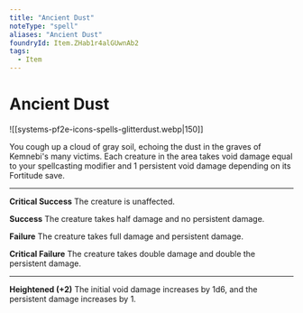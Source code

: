 ```yaml
---
title: "Ancient Dust"
noteType: "spell"
aliases: "Ancient Dust"
foundryId: Item.ZHab1r4alGUwnAb2
tags:
  - Item
---
```


# Ancient Dust
![[systems-pf2e-icons-spells-glitterdust.webp|150]]

You cough up a cloud of gray soil, echoing the dust in the graves of Kemnebi's many victims. Each creature in the area takes void damage equal to your spellcasting modifier and 1 persistent void damage depending on its Fortitude save.

* * *

**Critical Success** The creature is unaffected.

**Success** The creature takes half damage and no persistent damage.

**Failure** The creature takes full damage and persistent damage.

**Critical Failure** The creature takes double damage and double the persistent damage.

* * *

**Heightened (+2)** The initial void damage increases by 1d6, and the persistent damage increases by 1.
